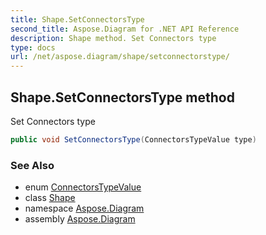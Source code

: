 ```yaml
---
title: Shape.SetConnectorsType
second_title: Aspose.Diagram for .NET API Reference
description: Shape method. Set Connectors type
type: docs
url: /net/aspose.diagram/shape/setconnectorstype/
---
```

## Shape.SetConnectorsType method

Set Connectors type

```csharp
public void SetConnectorsType(ConnectorsTypeValue type)
```

### See Also

* enum [ConnectorsTypeValue](../../connectorstypevalue/)
* class [Shape](../)
* namespace [Aspose.Diagram](../../shape/)
* assembly [Aspose.Diagram](../../../)


